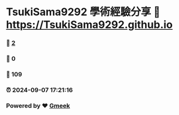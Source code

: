 # TsukiSama9292 學術經驗分享 :link: https://TsukiSama9292.github.io 
### :page_facing_up: [2](https://TsukiSama9292.github.io/tag.html) 
### :speech_balloon: 0 
### :hibiscus: 109 
### :alarm_clock: 2024-09-07 17:21:16 
### Powered by :heart: [Gmeek](https://github.com/Meekdai/Gmeek)
